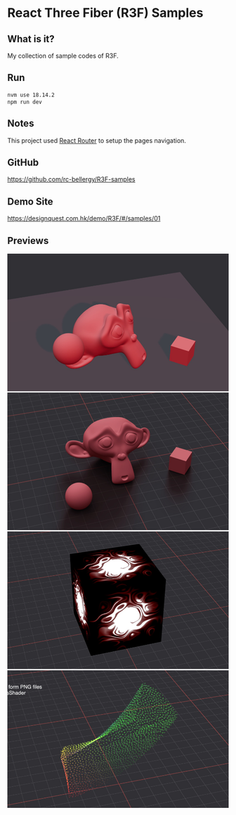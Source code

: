 # React Three Fiber (R3F) Samples

## What is it?
My collection of sample codes of R3F.

## Run
    nvm use 18.14.2
    npm run dev

## Notes
This project used [React Router](https://reactrouter.com/en/main/start/tutorial) to setup the pages navigation.

## GitHub
https://github.com/rc-bellergy/R3F-samples

## Demo Site
https://designquest.com.hk/demo/R3F/#/samples/01

## Previews
![01](public/images/previews/01.png)
![02](public/images/previews/02.png)
![03](public/images/previews/03.png)
![04](public/images/previews/04.png)